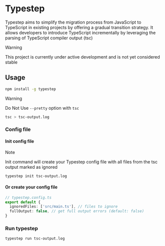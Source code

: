 # Typestep

Typestep aims to simplify the migration process from JavaScript to TypeScript in existing projects by offering a gradual transition strategy. It allows developers to introduce TypeScript incrementally by leveraging the parsing of TypeScript compiler output (tsc)

> [!WARNING]
> This project is currently under active development and is not yet considered stable

## Usage

```bash
npm install -g typestep
```

> [!WARNING]
> Do Not Use `--pretty` option with `tsc`
```bash
tsc > tsc-output.log
```

### Config file

#### Init config file

> [!NOTE]
> Init command will create your Typestep config file with all files from the tsc output marked as ignored

```bash
typestep init tsc-output.log
```

#### Or create your config file

```ts
// typestep.config.ts
export default {
  ignoredFiles: ['src/main.ts'], // files to ignore
  fullOutput: false, // get full output errors (default: false)
}
```

### Run typestep

```bash
typestep run tsc-output.log
```
